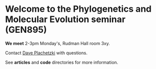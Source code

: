 # Welcome to the Phylogenetics and Molecular Evolution seminar (GEN895)

**We meet** 2-3pm Monday's, Rudman Hall room 3xy.  

Contact [Dave Plachetzki](mailto:David.Plachetzki@unh.edu) with questions.  

See **articles** and **code** directories for more information.
